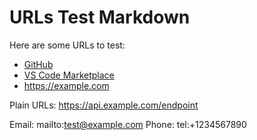 # URLs Test Markdown

Here are some URLs to test:

- [GitHub](https://github.com/nolindnaidoo/urls-le)
- [VS Code Marketplace](https://marketplace.visualstudio.com/)
- <https://example.com>

Plain URLs: https://api.example.com/endpoint

Email: mailto:test@example.com
Phone: tel:+1234567890
